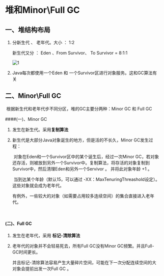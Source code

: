 # 堆和Minor\Full GC



## 一、堆结构布局

1. 分新生代 、 老年代。大小 ： 1:2

   新生代又分 ： Eden 、From Survivor、 To Survivor = 8:1:1

   ![1](C:/Users/lingz/AppData/Local/YNote/data/m13229401809@163.com/ee2d7e664a114e0aa905e615ef7e13bb/921034534396.png)

2. Java每次都使用一个Eden 和 一个Survivor区进行对象服务。这和GC算法有关



## 二、Minor\Full GC

​	根据新生代和老年代步不同分区，堆的GC主要分两种：Minor GC 和 Full GC

####(一)、Minor GC

1. 发生在新生代。采用**复制算法**

2. 新生代是大部分Java对象诞生的地方，但是活的不长久，Minor GC发生过程：

   ​	对象在Eden和一个Survivor区中的某个诞生后，经过一次Minor GC，若对象还存活，则被放到另外一个Survivor中。复制算法，将存活的对象复制到Survivor中，然后清理Eden和另外一个Servivor 。 并将此对象年龄 +1 。

   ​	当到达某个年龄（默认15，可以通过 -XX：MaxTenuringThreashold设定）。这些对象就会成为老年代。

   ​	有例外，一些较大的对象（如需要占用较多连续空间）的集合直接进入老年代。

   ​

#### (二)、Full GC

1. 发生在老年代，采用 **标记-清除算法**

2. 老年代的对象并不会轻易死去，所有Full GC没有Minor GC频繁。并且Full-GC时间更长。

   并且标记-清除算法容易产生大量碎片空间，可能在下一次分配连续空间的大对象会提前出发一次Full GC 。

   ​

















